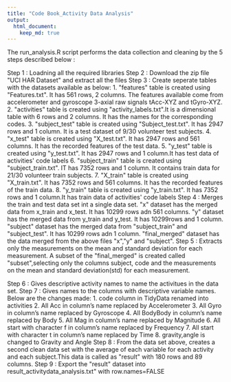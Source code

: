 ```yaml
---
title: "Code Book_Activity Data Analysis"
output: 
  html_document:
    keep_md: true 
---
```


The run_analysis.R script performs the data collection and cleaning by the 5 steps described below :

Step 1 : Loadning all the required libraries
Step 2 : Download the zip file "UCI HAR Dataset" and extract all the files
Step 3 : Create seperate tables with the datasets available as below:
        1. "features" table is created using "Features.txt". It has 561 rows, 2 columns. The features available come from accelerometer             and gyroscope 3-axial raw signals tAcc-XYZ and tGyro-XYZ.
        2. "activities" table is created using "activity_labels.txt".It is a dimensional table with 6 rows and 2 columns. It has the               names for the corresponding codes.
        3. "subject_test" table is created using "Subject_test.txt". It has 2947 rows and 1 column. It is a test dataset of 9/30                    volunteer test subjects.
        4. "x_test" table is created using "X_test.txt". It has 2947 rows and 561 columns. It has the recorded features of the test               data.
        5. "y_test" table is created using "y_test.txt". It has 2947 rows and 1 column.It has test data of activities' code labels
        6. "subject_train" table is created using "subject_train.txt". IT has 7352 rows and 1 column. It contains train data for 21/30             volunteer train subjects.
        7. "X_train" table is created using "X_train.txt". It has 7352 rows and 561 columns. It has the recorded features of the train             data.
        8. "y_train" table is created using "y_train.txt". It has 7352 rows and 1 column.It has train data of activities' code labels
Step 4 : Merges the train and test data set int a single data set.
        "x" dataset has the merged data from x_train and x_test. It has 10299 rows adn 561 columns.
        "y" dataset has the merged data from y_train and y_test. It has 10299rows and 1 column.
        "subject" dataset has the merged data from "subject_train" and "subject_test". It has 10299 rows adn 1 column.
        "final_merged" dataset has the data merged from the above files "x","y" and "subject".
Step 5 : Extracts only the measurements on the mean and standard deviation for each measurement. A subset of the "final_merged" is created called "subset",selecting only the columns subject, code and the measurements on the mean and standard deviation(std) for each measurement.
       
Step 6 : Gives descriptive activity names to name the activitues in the data set.
Step 7 : Gives names to the columns with descriptive variable names. Below are the changes made:
        1. code column in TidyData renamed into activities
        2. All Acc in column’s name replaced by Accelerometer
        3. All Gyro in column’s name replaced by Gyroscope
        4. All BodyBody in column’s name replaced by Body
        5. All Mag in column’s name replaced by Magnitude
        6. All start with character f in column’s name replaced by Frequency
        7. All start with character t in column’s name replaced by Time
        8. gravity,angle is changed to Gravity and Angle
Step 8 : From the data set above, creates a second clean data set with the average of each variable for each activity and each              subject.This data is called as "result" with 180 rows and 89 columns.
Step 9 : Export the "result" dataset into result_activitydata_analysis.txt" with row.names=FALSE

